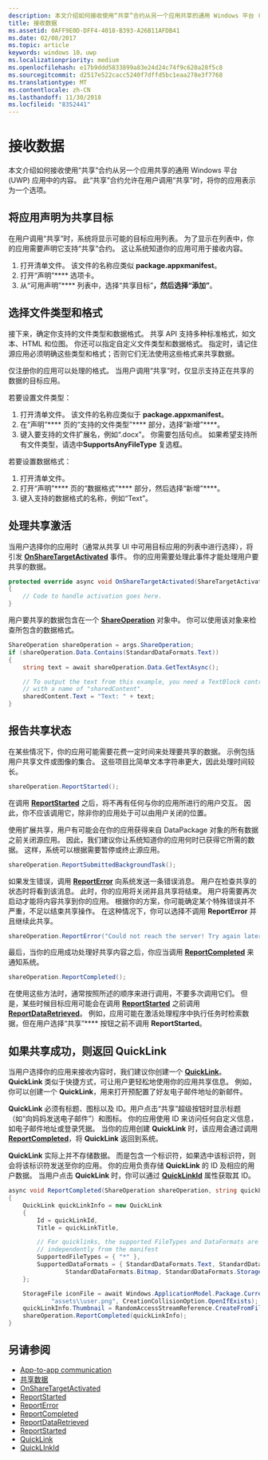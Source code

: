 ```yaml
---
description: 本文介绍如何接收使用“共享”合约从另一个应用共享的通用 Windows 平台 (UWP) 应用中的内容。 此“共享”合约允许在用户调用“共享”时，将你的应用表示为一个选项。
title: 接收数据
ms.assetid: 0AFF9E0D-DFF4-4018-B393-A26B11AFDB41
ms.date: 02/08/2017
ms.topic: article
keywords: windows 10，uwp
ms.localizationpriority: medium
ms.openlocfilehash: e17b9ddd5833899a83e24d24c74f9c620a28f5c8
ms.sourcegitcommit: d2517e522cacc5240f7dffd5bc1eaa278e3f7768
ms.translationtype: MT
ms.contentlocale: zh-CN
ms.lasthandoff: 11/30/2018
ms.locfileid: "8352441"
---
```

# <a name="receive-data"></a>接收数据



本文介绍如何接收使用“共享”合约从另一个应用共享的通用 Windows 平台 (UWP) 应用中的内容。 此“共享”合约允许在用户调用“共享”时，将你的应用表示为一个选项。

## <a name="declare-your-app-as-a-share-target"></a>将应用声明为共享目标

在用户调用“共享”时，系统将显示可能的目标应用列表。 为了显示在列表中，你的应用需要声明它支持“共享”合约。 这让系统知道你的应用可用于接收内容。

1.  打开清单文件。 该文件的名称应类似 **package.appxmanifest**。
2.  打开“声明”**** 选项卡。
3.  从“可用声明”**** 列表中，选择“共享目标”****，然后选择“添加”****。

## <a name="choose-file-types-and-formats"></a>选择文件类型和格式

接下来，确定你支持的文件类型和数据格式。 共享 API 支持多种标准格式，如文本、HTML 和位图。 你还可以指定自定义文件类型和数据格式。 指定时，请记住源应用必须明确这些类型和格式；否则它们无法使用这些格式来共享数据。

仅注册你的应用可以处理的格式。 当用户调用“共享”时，仅显示支持正在共享的数据的目标应用。

若要设置文件类型：

1.  打开清单文件。 该文件的名称应类似于 **package.appxmanifest**。
2.  在“声明”**** 页的“支持的文件类型”**** 部分，选择“新增”****。
3.  键入要支持的文件扩展名，例如“.docx”。 你需要包括句点。 如果希望支持所有文件类型，请选中**SupportsAnyFileType** 复选框。

若要设置数据格式：

1.  打开清单文件。
2.  打开“声明”**** 页的“数据格式”**** 部分，然后选择“新增”****。
3.  键入支持的数据格式的名称，例如“Text”。

## <a name="handle-share-activation"></a>处理共享激活

当用户选择你的应用时（通常从共享 UI 中可用目标应用的列表中进行选择），将引发 [**OnShareTargetActivated**](https://msdn.microsoft.com/library/windows/apps/Windows.UI.Xaml.Application.OnShareTargetActivated(Windows.ApplicationModel.Activation.ShareTargetActivatedEventArgs)) 事件。 你的应用需要处理此事件才能处理用户要共享的数据。

<!-- For some reason, the snippets in this file are all inline in the WDCML topic. Suggest moving to VS project with rest of snippets. -->
```cs
protected override async void OnShareTargetActivated(ShareTargetActivatedEventArgs args)
{
    // Code to handle activation goes here. 
} 
```

用户要共享的数据包含在一个 [**ShareOperation**](https://msdn.microsoft.com/library/windows/apps/Windows.ApplicationModel.DataTransfer.ShareTarget.ShareOperation) 对象中。 你可以使用该对象来检查所包含的数据格式。

```cs
ShareOperation shareOperation = args.ShareOperation;
if (shareOperation.Data.Contains(StandardDataFormats.Text))
{
    string text = await shareOperation.Data.GetTextAsync();

    // To output the text from this example, you need a TextBlock control
    // with a name of "sharedContent".
    sharedContent.Text = "Text: " + text;
} 
```

## <a name="report-sharing-status"></a>报告共享状态

在某些情况下，你的应用可能需要花费一定时间来处理要共享的数据。 示例包括用户共享文件或图像的集合。 这些项目比简单文本字符串更大，因此处理时间较长。

```cs
shareOperation.ReportStarted(); 
```

在调用 [**ReportStarted**](https://msdn.microsoft.com/library/windows/apps/Windows.ApplicationModel.DataTransfer.ShareTarget.ShareOperation.ReportStarted) 之后，将不再有任何与你的应用所进行的用户交互。 因此，你不应该调用它，除非你的应用处于可以由用户关闭的位置。

使用扩展共享，用户有可能会在你的应用获得来自 DataPackage 对象的所有数据之前关闭源应用。 因此，我们建议你让系统知道你的应用何时已获得它所需的数据。 这样，系统可以根据需要暂停或终止源应用。

```cs
shareOperation.ReportSubmittedBackgroundTask(); 
```

如果发生错误，调用 [**ReportError**](https://msdn.microsoft.com/library/windows/apps/Windows.ApplicationModel.DataTransfer.ShareTarget.ShareOperation.ReportError(System.String)) 向系统发送一条错误消息。 用户在检查共享的状态时将看到该消息。 此时，你的应用将关闭并且共享将结束。 用户将需要再次启动才能将内容共享到你的应用。 根据你的方案，你可能确定某个特殊错误并不严重，不足以结束共享操作。 在这种情况下，你可以选择不调用 **ReportError** 并且继续此共享。

```cs
shareOperation.ReportError("Could not reach the server! Try again later."); 
```

最后，当你的应用成功处理好共享内容之后，你应当调用 [**ReportCompleted**](https://msdn.microsoft.com/library/windows/apps/Windows.ApplicationModel.DataTransfer.ShareTarget.ShareOperation.ReportCompleted) 来通知系统。

```cs
shareOperation.ReportCompleted();
```

在使用这些方法时，通常按照所述的顺序来进行调用，不要多次调用它们。 但是，某些时候目标应用可能会在调用 [**ReportStarted**](https://msdn.microsoft.com/library/windows/apps/Windows.ApplicationModel.DataTransfer.ShareTarget.ShareOperation.ReportStarted) 之前调用 [**ReportDataRetrieved**](https://msdn.microsoft.com/library/windows/apps/Windows.ApplicationModel.DataTransfer.ShareTarget.ShareOperation.ReportDataRetrieved)。 例如，应用可能在激活处理程序中执行任务时检索数据，但在用户选择“共享”**** 按钮之前不调用 **ReportStarted**。

## <a name="return-a-quicklink-if-sharing-was-successful"></a>如果共享成功，则返回 QuickLink

当用户选择你的应用来接收内容时，我们建议你创建一个 [**QuickLink**](https://msdn.microsoft.com/library/windows/apps/Windows.ApplicationModel.DataTransfer.ShareTarget.QuickLink)。 **QuickLink** 类似于快捷方式，可让用户更轻松地使用你的应用共享信息。 例如，你可以创建一个 **QuickLink**，用来打开预配置了好友电子邮件地址的新邮件。

**QuickLink** 必须有标题、图标以及 ID。用户点击“共享”超级按钮时显示标题（如“向妈妈发送电子邮件”）和图标。 你的应用使用 ID 来访问任何自定义信息，如电子邮件地址或登录凭据。 当你的应用创建 **QuickLink** 时，该应用会通过调用 [**ReportCompleted**](https://msdn.microsoft.com/library/windows/apps/Windows.ApplicationModel.DataTransfer.ShareTarget.ShareOperation.ReportCompleted)，将 **QuickLink** 返回到系统。

**QuickLink** 实际上并不存储数据。 而是包含一个标识符，如果选中该标识符，则会将该标识符发送至你的应用。 你的应用负责存储 **QuickLink** 的 ID 及相应的用户数据。 当用户点击 **QuickLink** 时，你可以通过 [**QuickLinkId**](https://msdn.microsoft.com/library/windows/apps/Windows.ApplicationModel.DataTransfer.ShareTarget.ShareOperation.QuickLinkId) 属性获取其 ID。

```cs
async void ReportCompleted(ShareOperation shareOperation, string quickLinkId, string quickLinkTitle)
{
    QuickLink quickLinkInfo = new QuickLink
    {
        Id = quickLinkId,
        Title = quickLinkTitle,

        // For quicklinks, the supported FileTypes and DataFormats are set 
        // independently from the manifest
        SupportedFileTypes = { "*" },
        SupportedDataFormats = { StandardDataFormats.Text, StandardDataFormats.Uri, 
                StandardDataFormats.Bitmap, StandardDataFormats.StorageItems }
    };

    StorageFile iconFile = await Windows.ApplicationModel.Package.Current.InstalledLocation.CreateFileAsync(
            "assets\\user.png", CreationCollisionOption.OpenIfExists);
    quickLinkInfo.Thumbnail = RandomAccessStreamReference.CreateFromFile(iconFile);
    shareOperation.ReportCompleted(quickLinkInfo);
}
```

## <a name="see-also"></a>另请参阅 

* [App-to-app communication](index.md)
* [共享数据](share-data.md)
* [OnShareTargetActivated](https://msdn.microsoft.com/library/windows/apps/windows.ui.xaml.application.onsharetargetactivated.aspx)
* [ReportStarted](https://msdn.microsoft.com/library/windows/apps/windows.applicationmodel.datatransfer.sharetarget.shareoperation.reportstarted.aspx)
* [ReportError](https://msdn.microsoft.com/library/windows/apps/windows.applicationmodel.datatransfer.sharetarget.shareoperation.reporterror.aspx)
* [ReportCompleted](https://msdn.microsoft.com/library/windows/apps/windows.applicationmodel.datatransfer.sharetarget.shareoperation.reportcompleted.aspx)
* [ReportDataRetrieved](https://msdn.microsoft.com/library/windows/apps/windows.applicationmodel.datatransfer.sharetarget.shareoperation.reportdataretrieved.aspx)
* [ReportStarted](https://msdn.microsoft.com/library/windows/apps/windows.applicationmodel.datatransfer.sharetarget.shareoperation.reportstarted.aspx)
* [QuickLink](https://msdn.microsoft.com/library/windows/apps/windows.applicationmodel.datatransfer.sharetarget.quicklink.aspx)
* [QuickLInkId](https://msdn.microsoft.com/library/windows/apps/windows.applicationmodel.datatransfer.sharetarget.quicklink.id.aspx)
